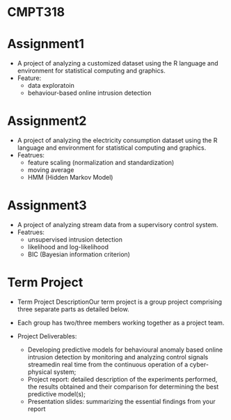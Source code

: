 # CMPT318
# Assignment1

- A project of analyzing a customized dataset using the R language and environment for statistical computing and graphics.
- Feature:
  - data exploratoin
  - behaviour-based online intrusion detection


# Assignment2
- A project of analyzing the electricity consumption dataset using the R language and environment for statistical computing and graphics.
- Featrues:
  - feature scaling (normalization and standardization)
  - moving average
  - HMM (Hidden Markov Model)

# Assignment3
- A project of analyzing stream data from a supervisory control system.
- Featrues:
  - unsupervised intrusion detection
  - likelihood and log-likelihood
  - BIC (Bayesian information criterion)  

# Term Project 
- Term Project DescriptionOur term project is a group project comprising three separate parts as detailed below. 

- Each group has two/three members working together as a project team.

- Project Deliverables:
  - Developing predictive models for behavioural anomaly based online intrusion detection by monitoring and analyzing control signals streamedin real time from the continuous operation of a cyber-physical system;
  - Project report: detailed description of the experiments performed, the results obtained and their comparison for determining the best predictive model(s);
  - Presentation slides: summarizing the essential findings from your report
